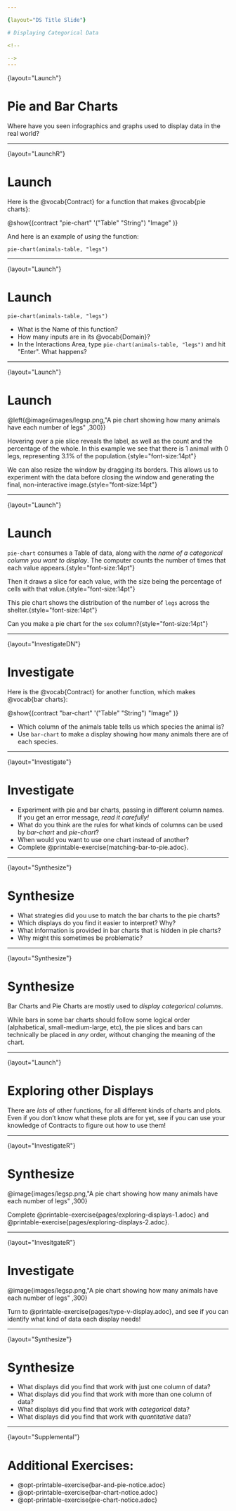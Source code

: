```yaml
---

{layout="DS Title Slide"}

# Displaying Categorical Data

<!--

-->
---
```

{layout="Launch"}
# Pie and Bar Charts


Where have you seen infographics and graphs used to display data in the real world?

<!--
Solicit student ideas, and provide some of your own
-->
---
{layout="LaunchR"}
# Launch

Here is the @vocab{Contract} for a function that makes @vocab{pie charts}:

@show{(contract "pie-chart" '("Table" "String") "Image" )}

And here is an example of _using_ the function:

`pie-chart(animals-table, "legs")`


<!--

-->
---
{layout="Launch"}
# Launch

`pie-chart(animals-table, "legs")`

- What is the Name of this function?
- How many inputs are in its @vocab{Domain}?
- In the Interactions Area, type `pie-chart(animals-table, "legs")` and hit "Enter". What happens?


<!--

-->
---
{layout="Launch"}
# Launch

@left{@image{images/legsp.png,"A pie chart showing how many animals have each number of legs" ,300}}

Hovering over a pie slice reveals the label, as well as the count and the percentage of the whole. In this example we see that there is 1 animal with 0 legs, representing 3.1% of the population.{style="font-size:14pt"}

We can also resize the window by dragging its borders. This allows us to experiment with the data before closing the window and generating the final, non-interactive image.{style="font-size:14pt"}


<!--

-->
---
{layout="Launch"}
# Launch


`pie-chart` consumes a Table of data, along with the _name of a *categorical* column you want to display_. The computer counts the number of times that each value appears.{style="font-size:14pt"}

Then it draws a slice for each value, with the size being the percentage of cells with that value.{style="font-size:14pt"}

This pie chart shows the distribution of the number of `legs` across the shelter.{style="font-size:14pt"}

Can you make a pie chart for the `sex` column?{style="font-size:14pt"}

<!--
When students make a display of the `sex` of the animals, they will see that some animals are male, some are female and some are hermaphrodites. We use the descriptor _sex_ rather than _gender_ because sex refers to biology, whereas gender refers to identity. Hermaphrodite is the biological term for animals that carry eggs & produce sperm (nearly 1/3 of the non-insect animal species on the planet!). Plants that produce pollen & ovules are also hermaphrodites. While the term was previously used by the medical community to describe intersex people or people who identify as transgender or gender non-binary, it is not biologically accurate. Humans are not able to produce both viable eggs and sperm, so "hermaphrodite" is no longer considered an acceptable term to apply to people.

-->

---
{layout="InvestigateDN"}
# Investigate

Here is the @vocab{Contract} for another function, which makes @vocab{bar charts}:

@show{(contract "bar-chart" '("Table" "String") "Image" )}

- Which column of the animals table tells us which species the animal is?
- Use `bar-chart` to make a display showing how many animals there are of each species.

<!--

-->
---
{layout="Investigate"}
# Investigate

- Experiment with pie and bar charts, passing in different column names. If you get an error message, _read it carefully!_
- What do you think are the rules for what kinds of columns can be used by _bar-chart_ and _pie-chart_?
- When would you want to use one chart instead of another?
- Complete @printable-exercise{matching-bar-to-pie.adoc}.



<!--
To dig deeper into pie charts and bar charts, have students complete @opt-printable-exercise{bar-and-pie-notice.adoc}. They can also focus on one display at a time using @opt-printable-exercise{pie-chart-notice.adoc} or @opt-printable-exercise{bar-chart-notice.adoc}.
-->
---
{layout="Synthesize"}
# Synthesize

* What strategies did you use to match the bar charts to the pie charts?
* Which displays do you find it easier to interpret? Why?
* What information is provided in bar charts that is hidden in pie charts?
* Why might this sometimes be problematic?

<!--
Common Misconceptions

* Pie charts and bar charts can show _counts_ or _percentages_ of categorical data. If there are more people with brown hair than blond hair, for example, a pie chart of hair color will have a larger slice or longer bar for "brown" than for "blond". In Pyret, pie charts show percentages, and bar charts show counts.
* A pie chart can only display one categorical variable, but a bar chart might be used to display two or more. Pie charts have a wedge for each represented category. Unlike in bar charts, empty categories will not be included in a pie chart. When comparing bar charts, it is important to read the scales on the y-axes. If the scales do not match, a taller bar may not represent a larger value.
* Bar charts look a lot like another kind of chart - called a "histogram" - which are actually quite different because they display _quantitative_ data, not categorical. This lesson focuses entirely on pie- and bar charts.
-->
---
{layout="Synthesize"}
# Synthesize

Bar Charts and Pie Charts are mostly used to _display categorical columns_.

While bars in some bar charts should follow some logical order (alphabetical, small-medium-large, etc), the pie slices and bars can technically be placed in _any_ order, without changing the meaning of the chart.

<!--

-->
---
{layout="Launch"}
# Exploring other Displays

There are _lots_ of other functions, for all different kinds of charts and plots. Even if you don’t know what these plots are for yet, see if you can use your knowledge of Contracts to figure out how to use them!


<!--

-->
---
{layout="InvestigateR"}
# Synthesize

@image{images/legsp.png,"A pie chart showing how many animals have each number of legs" ,300}


Complete @printable-exercise{pages/exploring-displays-1.adoc} and @printable-exercise{pages/exploring-displays-2.adoc}.

<!--
There are _many_ possible misconceptions about displays that students may encounter here. *But that's ok!* Understanding all those other plots is _not_ a learning goal for this lesson. Rather, the goal is to have them develop some loose familiarity, and to get more practice reading Contracts.
-->

---
{layout="InvesitgateR"}
# Investigate

@image{images/legsp.png,"A pie chart showing how many animals have each number of legs" ,300}

Turn to @printable-exercise{pages/type-v-display.adoc}, and see if you can identify what kind of data each display needs!

<!--
Have students share their answers and discuss.

There are _many_ possible misconceptions about displays that students may encounter here. *But that's ok!* Understanding all those other plots is _not_ a learning goal for this lesson. Rather, the goal is to have them develop some loose familiarity, and to get more practice reading Contracts.

-->
---
{layout="Synthesize"}
# Synthesize

* What displays did you find that work with just one column of data?
* What displays did you find that work with more than one column of data?
* What displays did you find that work with _categorical_ data?
* What displays did you find that work with _quantitative_ data?

<!--
* What displays did you find that work with just one column of data?
** _pie and bar charts, histograms and box plots_
* What displays did you find that work with more than one column of data?
** _scatter plots and lr-plots_
* What displays did you find that work with _categorical_ data?
** _pie and bar charts_
* What displays did you find that work with _quantitative_ data?
** _histograms, box plots, scatterplots, and lr-plots_
-->
---
{layout="Supplemental"}

# Additional Exercises:

- @opt-printable-exercise{bar-and-pie-notice.adoc}
- @opt-printable-exercise{bar-chart-notice.adoc}
- @opt-printable-exercise{pie-chart-notice.adoc}
